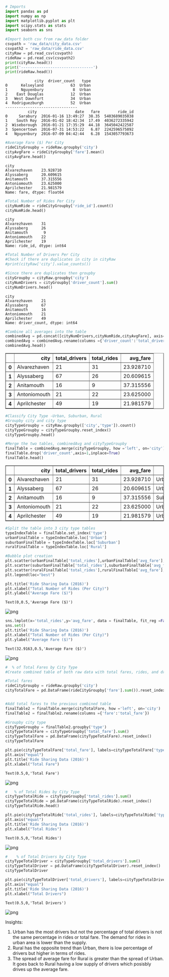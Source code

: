 

```python
# Imports
import pandas as pd
import numpy as np
import matplotlib.pyplot as plt
import scipy.stats as stats
import seaborn as sns
```


```python
#Import both csv from raw_data folder
csvpath = 'raw_data/city_data.csv'
csvpath2 = 'raw_data/ride_data.csv'
cityRaw = pd.read_csv(csvpath)
rideRaw = pd.read_csv(csvpath2)
print(cityRaw.head()) 
print('--------------------------------')
print(rideRaw.head())
```

                 city  driver_count   type
    0      Kelseyland            63  Urban
    1      Nguyenbury             8  Urban
    2    East Douglas            12  Urban
    3   West Dawnfurt            34  Urban
    4  Rodriguezburgh            52  Urban
    --------------------------------
              city                 date   fare        ride_id
    0     Sarabury  2016-01-16 13:49:27  38.35  5403689035038
    1    South Roy  2016-01-02 18:42:34  17.49  4036272335942
    2  Wiseborough  2016-01-21 17:35:29  44.18  3645042422587
    3  Spencertown  2016-07-31 14:53:22   6.87  2242596575892
    4   Nguyenbury  2016-07-09 04:42:44   6.28  1543057793673
    


```python
#Average Fare ($) Per City
rideCityGroupby = rideRaw.groupby('city')
cityAvgFare = rideCityGroupby['fare'].mean()
cityAvgFare.head()
```




    city
    Alvarezhaven    23.928710
    Alyssaberg      20.609615
    Anitamouth      37.315556
    Antoniomouth    23.625000
    Aprilchester    21.981579
    Name: fare, dtype: float64




```python
#Total Number of Rides Per City
cityNumRide = rideCityGroupby['ride_id'].count()
cityNumRide.head()
```




    city
    Alvarezhaven    31
    Alyssaberg      26
    Anitamouth       9
    Antoniomouth    22
    Aprilchester    19
    Name: ride_id, dtype: int64




```python
#Total Number of Drivers Per City
#Check if there are duplicates in city in cityRaw
#print(cityRaw['city'].value_counts())

#Since there are duplicates then groupby
cityGroupby = cityRaw.groupby('city')
cityNumDrivers = cityGroupby['driver_count'].sum()
cityNumDrivers.head()
```




    city
    Alvarezhaven    21
    Alyssaberg      67
    Anitamouth      16
    Antoniomouth    21
    Aprilchester    49
    Name: driver_count, dtype: int64




```python
#Combine all averages into the table 
combinedAvg = pd.concat([cityNumDrivers,cityNumRide,cityAvgFare], axis=1).reset_index()
combinedAvg = combinedAvg.rename(columns ={'driver_count':'total_drivers','ride_id':'total_rides','fare':'avg_fare'})
combinedAvg.head()

```




<div>
<style scoped>
    .dataframe tbody tr th:only-of-type {
        vertical-align: middle;
    }

    .dataframe tbody tr th {
        vertical-align: top;
    }

    .dataframe thead th {
        text-align: right;
    }
</style>
<table border="1" class="dataframe">
  <thead>
    <tr style="text-align: right;">
      <th></th>
      <th>city</th>
      <th>total_drivers</th>
      <th>total_rides</th>
      <th>avg_fare</th>
    </tr>
  </thead>
  <tbody>
    <tr>
      <th>0</th>
      <td>Alvarezhaven</td>
      <td>21</td>
      <td>31</td>
      <td>23.928710</td>
    </tr>
    <tr>
      <th>1</th>
      <td>Alyssaberg</td>
      <td>67</td>
      <td>26</td>
      <td>20.609615</td>
    </tr>
    <tr>
      <th>2</th>
      <td>Anitamouth</td>
      <td>16</td>
      <td>9</td>
      <td>37.315556</td>
    </tr>
    <tr>
      <th>3</th>
      <td>Antoniomouth</td>
      <td>21</td>
      <td>22</td>
      <td>23.625000</td>
    </tr>
    <tr>
      <th>4</th>
      <td>Aprilchester</td>
      <td>49</td>
      <td>19</td>
      <td>21.981579</td>
    </tr>
  </tbody>
</table>
</div>




```python
#Classify City Type -Urban, Suburban, Rural
#Groupby city and city type
cityTypeGroupby = cityRaw.groupby(['city','type']).count()
cityTypeGroupby = cityTypeGroupby.reset_index()
cityTypeGroupby.head()

#Merge the two tables, combinedAvg and cityTypeGroupby
finalTable = combinedAvg.merge(cityTypeGroupby, how ='left', on='city')
finalTable.drop('driver_count',axis=1,inplace=True)
finalTable.head()

```




<div>
<style scoped>
    .dataframe tbody tr th:only-of-type {
        vertical-align: middle;
    }

    .dataframe tbody tr th {
        vertical-align: top;
    }

    .dataframe thead th {
        text-align: right;
    }
</style>
<table border="1" class="dataframe">
  <thead>
    <tr style="text-align: right;">
      <th></th>
      <th>city</th>
      <th>total_drivers</th>
      <th>total_rides</th>
      <th>avg_fare</th>
      <th>type</th>
    </tr>
  </thead>
  <tbody>
    <tr>
      <th>0</th>
      <td>Alvarezhaven</td>
      <td>21</td>
      <td>31</td>
      <td>23.928710</td>
      <td>Urban</td>
    </tr>
    <tr>
      <th>1</th>
      <td>Alyssaberg</td>
      <td>67</td>
      <td>26</td>
      <td>20.609615</td>
      <td>Urban</td>
    </tr>
    <tr>
      <th>2</th>
      <td>Anitamouth</td>
      <td>16</td>
      <td>9</td>
      <td>37.315556</td>
      <td>Suburban</td>
    </tr>
    <tr>
      <th>3</th>
      <td>Antoniomouth</td>
      <td>21</td>
      <td>22</td>
      <td>23.625000</td>
      <td>Urban</td>
    </tr>
    <tr>
      <th>4</th>
      <td>Aprilchester</td>
      <td>49</td>
      <td>19</td>
      <td>21.981579</td>
      <td>Urban</td>
    </tr>
  </tbody>
</table>
</div>




```python
#Split the table into 3 city type tables
typeIndexTable = finalTable.set_index('type')
urbanFinalTable = typeIndexTable.loc['Urban']
suburbanFinalTable = typeIndexTable.loc['Suburban']
ruralFinalTable = typeIndexTable.loc['Rural']

```


```python
#Bubble plot creation
plt.scatter(urbanFinalTable['total_rides'],urbanFinalTable['avg_fare'], s =urbanFinalTable['total_drivers']*5,c='r',label='Urban', )
plt.scatter(suburbanFinalTable['total_rides'],suburbanFinalTable['avg_fare'], s =suburbanFinalTable['total_drivers']*5,c='g',label='Suburban', )
plt.scatter(ruralFinalTable['total_rides'],ruralFinalTable['avg_fare'], s =ruralFinalTable['total_drivers']*5,c='b',label='Rural', )
plt.legend(loc="best")

plt.title('Ride Sharing Data (2016)')
plt.xlabel("Total Number of Rides (Per City)")
plt.ylabel("Average Fare ($)")
```




    Text(0,0.5,'Average Fare ($)')




![png](output_8_1.png)



```python
sns.lmplot(x='total_rides',y='avg_fare', data = finalTable, fit_reg =False ,legend =True, hue='type', scatter_kws={"s": finalTable['total_drivers']*5})
sns.set()
plt.title('Ride Sharing Data (2016)')
plt.xlabel("Total Number of Rides (Per City)")
plt.ylabel("Average Fare ($)")

```




    Text(32.9163,0.5,'Average Fare ($)')




![png](output_9_1.png)



```python
#  % of Total Fares by City Type
#Create combined table of both raw data with total fares, rides, and drivers

#Total fares
rideCityGroupby = rideRaw.groupby('city')
cityTotalFare = pd.DataFrame(rideCityGroupby['fare'].sum()).reset_index()


#Add total fares to the previous combined table
finalTable2 = finalTable.merge(cityTotalFare, how ='left', on='city')
finalTable2 = finalTable2.rename(columns ={'fare':'total_fare'})

#Groupby city type
cityTypeGroupby = finalTable2.groupby('type')
cityTypeTotalFare = cityTypeGroupby['total_fare'].sum()
cityTypeTotalFare = pd.DataFrame(cityTypeTotalFare).reset_index()
cityTypeTotalFare

plt.pie(cityTypeTotalFare['total_fare'], labels=cityTypeTotalFare['type'],autopct="%1.1f%%", shadow=True, startangle=140)
plt.axis("equal")
plt.title('Ride Sharing Data (2016)')
plt.xlabel("Total Fare")

```




    Text(0.5,0,'Total Fare')




![png](output_10_1.png)



```python
#   % of Total Rides by City Type
cityTypeTotalRide = cityTypeGroupby['total_rides'].sum()
cityTypeTotalRide = pd.DataFrame(cityTypeTotalRide).reset_index()
cityTypeTotalRide.head()

plt.pie(cityTypeTotalRide['total_rides'], labels=cityTypeTotalRide['type'],autopct="%1.1f%%", shadow=True, startangle=140)
plt.axis("equal")
plt.title('Ride Sharing Data (2016)')
plt.xlabel("Total Rides")

```




    Text(0.5,0,'Total Rides')




![png](output_11_1.png)



```python
#    % of Total Drivers by City Type
cityTypeTotalDriver = cityTypeGroupby['total_drivers'].sum()
cityTypeTotalDriver = pd.DataFrame(cityTypeTotalDriver).reset_index()
cityTypeTotalDriver

plt.pie(cityTypeTotalDriver['total_drivers'], labels=cityTypeTotalDriver['type'],autopct="%1.1f%%", shadow=True, startangle=140)
plt.axis("equal")
plt.title('Ride Sharing Data (2016)')
plt.xlabel("Total Drivers")
```




    Text(0.5,0,'Total Drivers')




![png](output_12_1.png)


Insights:
1. Urban has the most drivers but not the percentage of total drivers is not the same percentage in rides or total fare. The demand for rides in urban area is lower than the supply.
2. Rural has the opposite trend than Urban, there is low percentage of drivers but higher in terms of rides.
3. The spread of average fare for Rural is greater than the spread of Urban. It goes back to Rural having a low supply of drivers which posisbly drives up the average fare. 

